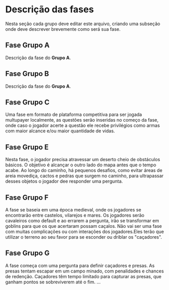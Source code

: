 # Descrição das fases

Nesta seção cada grupo deve editar este arquivo, criando uma subseção onde deve descrever brevemente como será sua fase.

## Fase Grupo A

Descrição da fase do **Grupo A**. 

## Fase Grupo B

Descrição da fase do **Grupo A**. 

## Fase Grupo C

Uma fase em formato de plataforma competitiva para ser jogada multupayer localmente, as questões serão inseridas no começo da fase, onde caso o jogador acerte a questão ele recebe privilégios como armas com maior alcance e/ou maior quantidade de vidas. 

## Fase Grupo E 

Nesta fase, o jogador precisa atravessar um deserto cheio de obstáculos básicos. O objetivo é alcançar o outro lado do mapa antes que o tempo acabe. Ao longo do caminho, há pequenos desafios, como evitar áreas de areia movediça, cactos e pedras que surgem no caminho, para ultrapassar desses objetos o jogador dee responder uma pergunta.

## Fase Grupo F

A fase se baseia em uma época medieval, onde os jogadores se encontrarão entre castelos, vilarejos e mares. Os jogadores serão cavaleiros como default e ao errarem a pergunta, irão se transformar em goblins para que os que acertaram possam caçalos. Não vai ser uma fase com muitas complicações ou com interações dos jogadores.Eles terão que utilizar o terreno ao seu favor para se esconder ou driblar os "caçadores".

## Fase Grupo G

A fase começa com uma pergunta para definir caçadores e presas. As presas tentam escapar em um campo minado, com penalidades e chances de redenção. Caçadores têm tempo limitado para capturar as presas, que ganham pontos se sobreviverem até o fim.
...

